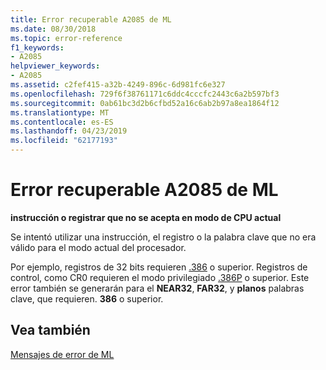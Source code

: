 ```yaml
---
title: Error recuperable A2085 de ML
ms.date: 08/30/2018
ms.topic: error-reference
f1_keywords:
- A2085
helpviewer_keywords:
- A2085
ms.assetid: c2fef415-a32b-4249-896c-6d981fc6e327
ms.openlocfilehash: 729f6f38761171c6ddc4cccfc2443c6a2b597bf3
ms.sourcegitcommit: 0ab61bc3d2b6cfbd52a16c6ab2b97a8ea1864f12
ms.translationtype: MT
ms.contentlocale: es-ES
ms.lasthandoff: 04/23/2019
ms.locfileid: "62177193"
---
```

# <a name="ml-nonfatal-error-a2085"></a>Error recuperable A2085 de ML

**instrucción o registrar que no se acepta en modo de CPU actual**

Se intentó utilizar una instrucción, el registro o la palabra clave que no era válido para el modo actual del procesador.

Por ejemplo, registros de 32 bits requieren [.386](../../assembler/masm/dot-386.md) o superior. Registros de control, como CR0 requieren el modo privilegiado [.386P](../../assembler/masm/dot-386p.md) o superior. Este error también se generarán para el **NEAR32**, **FAR32**, y **planos** palabras clave, que requieren. **386** o superior.

## <a name="see-also"></a>Vea también

[Mensajes de error de ML](../../assembler/masm/ml-error-messages.md)<br/>